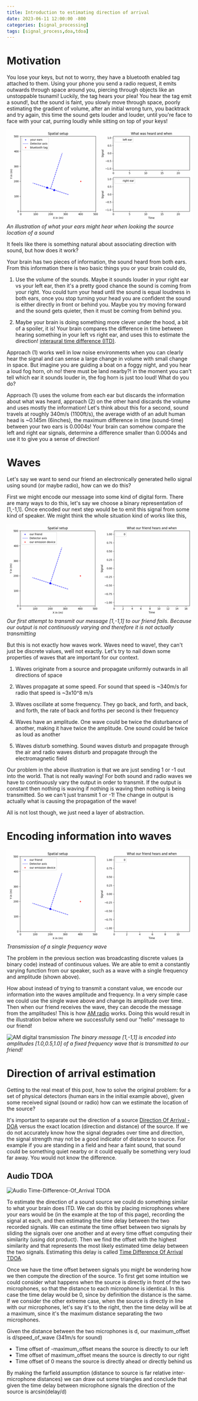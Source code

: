 ```yaml
---
title: Introduction to estimating direction of arrival
date: 2023-06-11 12:00:00 -800
categories: [signal_processing]
tags: [signal_process,doa,tdoa]
---
```


# Motivation

You lose your keys, but not to worry, they have a bluetooth enabled tag attached to them. Using your phone you send a radio request, it emits outwards through space around you, piercing through objects like an unstoppable tsunami! Luckily, the tag hears your plea! You hear the tag emit a sound!, but the sound is faint, you slowly move through space, poorly estimating the gradient of volume, after an initial wrong turn, you backtrack and try again, this time the sound gets louder and louder, until you're face to face with your cat, purring loudly while sitting on top of your keys!

![Finding your keys](/assets/2023-6-11-tag-finding.gif)
*An illustration of what your ears might hear when looking the source location of a sound*

It feels like there is something natural about associating direction with sound, but how does it work?  

Your brain has two pieces of information, the sound heard from both ears. From this information there is two basic things you or your brain could do, 
1. Use the volume of the sounds. Maybe it sounds louder in your right ear vs your left ear, then it's a pretty good chance the sound is coming from your right. You could turn your head until the sound is equal loudness in both ears, once you stop turning your head you are confident the sound is either directly in front or behind you. Maybe you try moving forward and the sound gets quieter, then it must be coming from behind you. 

2. Maybe your brain is doing something more clever under the hood, a bit of a spoiler, it is! Your brain compares the difference in time between hearing something in your left vs right ear, and uses this to estimate the direction! [interaural time difference (ITD)](https://en.wikipedia.org/wiki/Interaural_time_difference). 

Approach (1) works well in low noise environments when you can clearly hear the signal and can sense a large change in volume with small change in space. But imagine you are guiding a boat on a foggy night, and you hear a loud fog horn, oh no! there must be land nearby?! in the moment you can't tell which ear it sounds louder in, the fog horn is just too loud! What do you do?

Approach (1) uses the volume from each ear but discards the information about what was heard, approach (2) on the other hand discards the volume and uses mostly the information! Let's think about this for a second, sound travels at roughly 340m/s (1100ft/s), the average width of an adult human head is ~0.145m (6inches), the maximum difference in time (sound-time) between your two ears is 0.0004s! Your brain can somehow compare the left and right ear signals, determine a difference smaller than 0.0004s and use it to give you a sense of direction! 

# Waves

Let's say we want to send our friend an electronically generated hello signal using sound (or maybe radio), how can we do this? 

First we might encode our message into some kind of digital form. There are many ways to do this, let's say we choose a binary representation of [1,-1,1]. Once encoded our next step would be to emit this signal from some kind of speaker. We might think the whole situation kind of works like this,

![Digital emission](/assets/2023-6-11-digital-emission.gif) 
*Our first attempt to transmit our message [1,-1,1] to our friend fails. Because our output is not continuously varying and therefore it is not actually transmitting*

But this is not exactly how waves work. Waves need to wave!, they can't just be discrete values, well not exactly. Let's try to nail down some properties of waves that are important for our context.

1. Waves originate from a source and propagate uniformly outwards in all directions of space

2. Waves propagate at some speed. For sound that speed is ~340m/s for radio that speed is ~3x10^8 m/s

3. Waves oscillate at some frequency. They go back, and forth, and back, and forth, the rate of back and forths per second is their frequency 

4. Waves have an amplitude. One wave could be twice the disturbance of another, making it have twice the amplitude. One sound could be twice as loud as another 

5. Waves disturb something. Sound waves disturb and propagate through the air and radio waves disturb and propagate through the electromagnetic field

Our problem in the above illustration is that we are just sending 1 or -1 out into the world. That is not really waving! For both sound and radio waves we have to continuously vary the output in order to transmit. If the output is constant then nothing is waving if nothing is waving then nothing is being transmitted. So we can't just transmit 1 or -1! The change in output is actually what is causing the propagation of the wave!

All is not lost though, we just need a layer of abstraction. 

# Encoding information into waves

![Single wave emission](/assets/2023-6-11-single-wave-emission.gif)
*Transmission of a single frequency wave*

The problem in the previous section was broadcasting discrete values (a binary code) instead of continuous values. We are able to emit a constantly varying function from our speaker, such as a wave with a single frequency and amplitude (shown above).

How about instead of trying to transmit a constant value, we encode our information into the waves amplitude and frequency. In a very simple case we could use the single wave above and change its amplitude over time. Then when our friend receives the wave, they can decode the message from the amplitudes! This is how [AM radio](https://en.wikipedia.org/wiki/Amplitude_modulation) works. Doing this would result in the illustration below where we successfully send our "hello" message to our friend! 

![AM digital transmission](/assets/2023-6-11-am-digital-transmission.gif)
*The binary message [1,-1,1] is encoded into amplitudes [1.0,0.5,1.0] of a fixed frequency wave that is transmitted to our friend!*

# Direction of arrival estimation

Getting to the real meat of this post, how to solve the original problem: for a set of physical detectors (human ears in the initial example above), given some received signal (sound or radio) how can we estimate the location of the source?

It's important to separate out the direction of a source [Direction Of Arrival - DOA](https://en.wikipedia.org/wiki/Direction_of_arrival) versus the exact location (direction and distance) of the source. If we do not accurately know how the signal degrades over time and direction, the signal strength may not be a good indicator of distance to source. For example if you are standing in a field and hear a faint sound, that sound could be something quiet nearby or it could equally be something very loud far away. You would not know the difference.

## Audio TDOA

![Audio Time-Difference-Of_Arrival TDOA](/assets/2023-6-11-tdoa-estimate.gif)

To estimate the direction of a sound source we could do something similar to what your brain does ITD. We can do this by placing microphones where your ears would be (in the example at the top of this page), recording the signal at each, and then estimating the time delay between the two recorded signals. We can estimate the time offset between two signals by sliding the signals over one another and at every time offset computing their similarity (using dot product). Then we find the offset with the highest similarity and that represents the most likely estimated time delay between the two signals. Estimating this delay is called [Time Difference Of Arrival TDOA](https://en.wikipedia.org/wiki/Time_of_arrival).

Once we have the time offset between signals you might be wondering how we then compute the direction of the source. To first get some intuition we could consider what happens when the source is directly in front of the two microphones, so that the distance to each microphone is identical. In this case the time delay would be 0, since by definition the distance is the same. If we consider the other extreme case, when the source is directly in line with our microphones, let's say it's to the right, then the time delay will be at a maximum, since it's the maximum distance separating the two microphones. 

Given the distance between the two microphones is d, our maximum_offset is d/speed_of_wave (341m/s for sound)

* Time offset of -maximum_offset means the source is directly to our left
* Time offset of maximum_offset means the source is directly to our right
* Time offset of 0 means the source is directly ahead or directly behind us

By making the farfield assumption (distance to source is far relative inter-microphone distances) we can draw out some triangles and conclude that given the time delay between microphone signals the direction of the source is arcsin(delay/d)


